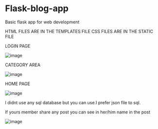 # Flask-blog-app
Basic flask app for web development

HTML FILES ARE IN THE TEMPLATES FILE
CSS FILES ARE IN THE STATIC FILE

LOGIN PAGE 

![image](https://user-images.githubusercontent.com/64870723/224672098-218d60fd-9c70-46f7-b96f-78dd07927cd3.png)

CATEGORY AREA 

![image](https://user-images.githubusercontent.com/64870723/224672232-19433d98-fb51-469c-a11e-0ed4cbb7ea63.png)


HOME PAGE

![image](https://user-images.githubusercontent.com/64870723/224672323-fbebdf40-46bb-489f-9f28-b65610782cc5.png)

I didnt use any sql database but you can use.I prefer json file to sql.  

If yours member share any post you can see in her/him name in the post 

![image](https://user-images.githubusercontent.com/64870723/224672960-83dcf18e-8188-41fa-9d05-92ff9097a58c.png)
